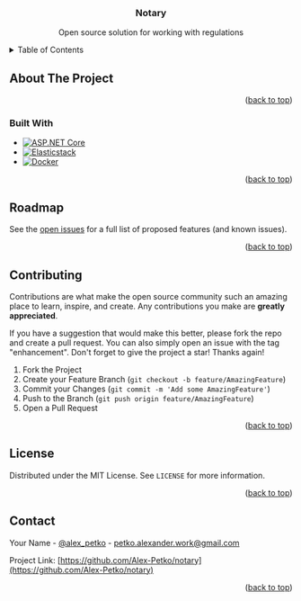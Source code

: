 <a name="readme-top"></a>

<!-- PROJECT LOGO -->
<br />
<div align="center">
<h3 align="center">Notary</h3>
  <p align="center">
    Open source solution for working with regulations
  </p>
</div>



<!-- TABLE OF CONTENTS -->
<details>
  <summary>Table of Contents</summary>
  <ol>
    <li>
      <a href="#about-the-project">About The Project</a>
      <ul>
        <li><a href="#built-with">Built With</a></li>
      </ul>
    </li>
    <li><a href="#roadmap">Roadmap</a></li>
    <li><a href="#contributing">Contributing</a></li>
    <li><a href="#license">License</a></li>
    <li><a href="#contact">Contact</a></li>
  </ol>
</details>



<!-- ABOUT THE PROJECT -->
## About The Project
<p align="right">(<a href="#readme-top">back to top</a>)</p>



### Built With

* [![ASP.NET Core][asp.net core-shield]][asp.net core-url]
* [![Elasticstack][elasticstack-shield]][elasticstack-url]
* [![Docker][docker-shield]][docker-url]
  
<p align="right">(<a href="#readme-top">back to top</a>)</p>



<!-- ROADMAP -->
## Roadmap

See the [open issues](https://github.com/Alex-Petko/notary/issues) for a full list of proposed features (and known issues).

<p align="right">(<a href="#readme-top">back to top</a>)</p>



<!-- CONTRIBUTING -->
## Contributing

Contributions are what make the open source community such an amazing place to learn, inspire, and create. Any contributions you make are **greatly appreciated**.

If you have a suggestion that would make this better, please fork the repo and create a pull request. You can also simply open an issue with the tag "enhancement".
Don't forget to give the project a star! Thanks again!

1. Fork the Project
2. Create your Feature Branch (`git checkout -b feature/AmazingFeature`)
3. Commit your Changes (`git commit -m 'Add some AmazingFeature'`)
4. Push to the Branch (`git push origin feature/AmazingFeature`)
5. Open a Pull Request

<p align="right">(<a href="#readme-top">back to top</a>)</p>



<!-- LICENSE -->
## License

Distributed under the MIT License. See `LICENSE` for more information.

<p align="right">(<a href="#readme-top">back to top</a>)</p>



<!-- CONTACT -->
## Contact

Your Name - [@alex_petko](https://t.me/alex_petko) - petko.alexander.work@gmail.com

Project Link: [https://github.com/Alex-Petko/notary](https://github.com/Alex-Petko/notary)

<p align="right">(<a href="#readme-top">back to top</a>)</p>



<!-- MARKDOWN LINKS & IMAGES -->
<!-- https://www.markdownguide.org/basic-syntax/#reference-style-links -->
<!-- https://shields.io -->
<!-- https://simpleicons.org -->
[asp.net core-shield]: https://img.shields.io/badge/asp.net%20core-%23512BD4?style=for-the-badge&logo=c%23
[asp.net core-url]: https://dotnet.microsoft.com/en-us/apps/aspnet
[elasticstack-shield]: https://img.shields.io/badge/elasticstack-%23005571?style=for-the-badge&logo=elasticstack
[elasticstack-url]: https://www.elastic.co/elastic-stack
[docker-shield]: https://img.shields.io/badge/docker-%23004B8D?style=for-the-badge&logo=docker
[docker-url]: https://www.docker.com

